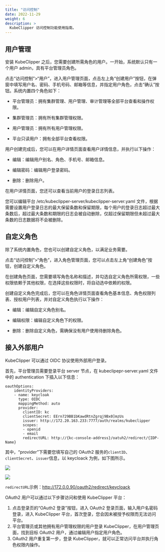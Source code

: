 ```yaml
---
title: "访问控制"
date: 2022-11-29
weight: 6
description: >
  KubeClipper 访问控制功能使用指南。
---
```


## 用户管理

安装 KubeClipper 之后，您需要创建所需角色的用户。一开始，系统默认只有一个用户 admin，具有平台管理员角色。

点击“访问控制”>“用户”，进入用户管理页面，点击左上角“创建用户”按钮，在弹窗中填写用户名、密码、手机号码、邮箱等信息，并指定用户角色，点击“确认”按钮。系统内置四个角色如下：

- 平台管理员：拥有集群管理、用户管理、审计管理等全部平台查看和操作权限。

- 集群管理员：拥有所有集群管理权限。

- 用户管理员：拥有所有用户管理权限。

- 平台只读用户：拥有全部平台查看权限。

用户创建完成后，您可以在用户详情页面查看用户详情信息，并执行以下操作：

- 编辑：编辑用户别名、角色、手机号、邮箱信息。

- 编辑密码：编辑用户登录密码。

- 删除：删除用户。

在用户详情页面，您还可以查看当前用户的登录日志列表。

您可以编辑平台 /etc/kubeclipper-server/kubeclipper-server.yaml 文件，根据需要设置用户登录日志的最大保留条数和保留期限，每个用户的登录日志超过最大条数后，超过最大条数和期限的日志会被自动删除，仅超过保留期限但未超过最大条数的日志数据将不会被删除。

## 自定义角色

除了系统内置角色，您也可以创建自定义角色，以满足业务需要。

点击“访问控制”>“角色”，进入角色管理页面，您可以点击左上角“创建角色”按钮，创建自定义角色。

在创建角色页面，您需要填写角色名称和描述，并勾选自定义角色所需权限，一些权限依赖于其他权限，在选择这些权限时，将自动选中依赖的权限。

创建自定义角色完成后，您可以在角色详情页面查看角色基本信息、角色权限列表、授权用户列表，并对自定义角色执行以下操作：

- 编辑：编辑自定义角色别名。

- 编辑权限：编辑自定义角色下的权限。

- 删除：删除自定义角色，需确保没有用户使用待删除角色。

## 接入外部用户

KubeClipper 可以通过 OIDC 协议使用外部用户登录。

首先，平台管理员需要登录平台 server 节点，在 kubeclipepr-server.yaml 文件中的 authentication 下插入以下信息：

```undefined
oauthOptions:
    identityProviders:
    - name: keycloak
      type: OIDC
      mappingMethod: auto
      provider:
        clientID: kc
        clientSecret: EErn729BB1bKawdRtnZgrqj9Bx0]mzUs
        issuer: http://172.20.163.233:7777/auth/realms/kubeclipper
        scopes:
        - openid
        - email
        redirectURL: http://{kc-console-address}/oatuh2/redirect/{IDP-Name}
```

其中，“provider”下需要您填写自己的 OAuth2 服务的`clientID`、`clientSecret`、`issuer`信息，以 keycloack 为例，如下图所示。

![](/images/docs-tutorials/keycloak-clients.png)

![](/images/docs-tutorials/keycloak-secret.png)

 `redirectURL`示例：http://172.0.0.90/oauth2/redirect/keycloack

OAuth2 用户可以通过以下步骤访问和使用 KubeClipper 平台：

1. 点击登录页的“OAuth2 登录”按钮，进入 OAuth2 登录页面，输入用户名密码登录，进入 KubeClipper 平台，首次登录，您会因未被授予权限而无法访问平台。
2. 平台管理员或其他拥有用户管理权限的用户登录 KubeClipper，在用户管理页面，找到目标 OAuth2 用户，通过编辑用户指定用户角色。
3. OAuth2 用户重复第一步，登录 KubeClipper，就可以正常访问平台并执行角色权限内操作。
